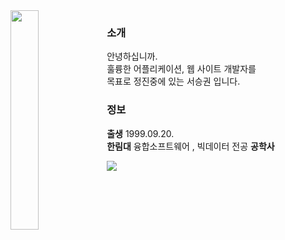 <img align="left" style="width:30%;" src="https://www.notion.so/image/https%3A%2F%2Fprod-files-secure.s3.us-west-2.amazonaws.com%2Ff02911ff-a5c6-4c9a-ae3e-63ed719e4cfe%2F01518b7d-a1d3-4e4a-8013-0702d2cca8e1%2F%25ED%258F%25AC%25ED%2594%258C%25ED%2594%258C%25ED%2595%2584.png?table=block&id=9a8f9bd0-2e1e-4cd3-a06d-856ea6857d78&spaceId=f02911ff-a5c6-4c9a-ae3e-63ed719e4cfe&width=1180&userId=fc7411bc-598e-431d-b643-0d71559a3db0&cache=v2"/>

<div align="left">

### 소개
안녕하십니까.<br>훌륭한 어플리케이션, 웹 사이트 개발자를<br>목표로 정진중에 있는 서승권 입니다.
### 정보
<b>출생</b> 1999.09.20.<br>
<b>한림대</b> 융합소프트웨어 , 빅데이터 전공 <b>공학사</b>

<a href="https://chivalrous-saffron-326.notion.site/RESUME-b08978d8a93145c6a2c721a510845762?pvs=4"><img src="https://img.shields.io/badge/BIO-E6E6E6?style=for-the-badge&logo=Bun&logoColor=gray" /></a>

</div>


<br><br>

<div align="center">


